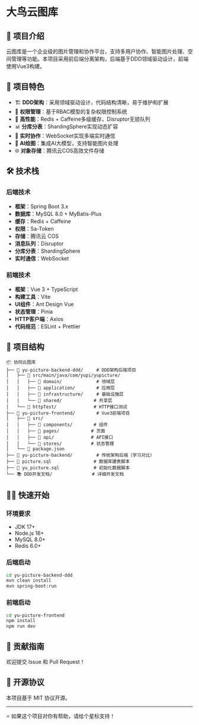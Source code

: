 # 大鸟云图库

## 📖 项目介绍

云图库是一个企业级的图片管理和协作平台，支持多用户协作、智能图片处理、空间管理等功能。本项目采用前后端分离架构，后端基于DDD领域驱动设计，前端使用Vue3构建。

## 🎯 项目特色

- 🏗️ **DDD架构**：采用领域驱动设计，代码结构清晰，易于维护和扩展
- 🔐 **权限管理**：基于RBAC模型的复杂权限控制系统
- 🚀 **高性能**：Redis + Caffeine多级缓存，Disruptor无锁队列
- 📊 **分库分表**：ShardingSphere实现动态扩容
- 🤝 **实时协作**：WebSocket实现多端实时通信
- 🎨 **AI绘图**：集成AI大模型，支持智能图片处理
- 🌐 **对象存储**：腾讯云COS高效文件存储

## 🛠️ 技术栈

### 后端技术
- **框架**：Spring Boot 3.x
- **数据库**：MySQL 8.0 + MyBatis-Plus
- **缓存**：Redis + Caffeine
- **权限**：Sa-Token
- **存储**：腾讯云 COS
- **消息队列**：Disruptor
- **分库分表**：ShardingSphere
- **实时通信**：WebSocket

### 前端技术
- **框架**：Vue 3 + TypeScript
- **构建工具**：Vite
- **UI组件**：Ant Design Vue
- **状态管理**：Pinia
- **HTTP客户端**：Axios
- **代码规范**：ESLint + Prettier

## 📁 项目结构

```
📦 协同云图库
├── 📂 yu-picture-backend-ddd/     # DDD架构后端项目
│   ├── 📂 src/main/java/com/yupi/yupicture/
│   │   ├── 📂 domain/             # 领域层
│   │   ├── 📂 application/        # 应用层
│   │   ├── 📂 infrastructure/     # 基础设施层
│   │   └── 📂 shared/            # 共享层
│   └── 📂 httpTest/              # HTTP接口测试
├── 📂 yu-picture-frontend/        # Vue3前端项目
│   ├── 📂 src/
│   │   ├── 📂 components/        # 组件
│   │   ├── 📂 pages/            # 页面
│   │   ├── 📂 api/              # API接口
│   │   └── 📂 stores/           # 状态管理
│   └── 📄 package.json
├── 📂 yu-picture-backend/         # 传统架构后端（学习对比）
├── 📄 picture.sql                # 数据库建表脚本
├── 📄 yu_picture.sql             # 初始化数据脚本
└── 📚 DDD开发文档/               # 详细开发文档
```

## 🏃‍♂️ 快速开始

### 环境要求
- JDK 17+
- Node.js 16+
- MySQL 8.0+
- Redis 6.0+

### 后端启动
```bash
cd yu-picture-backend-ddd
mvn clean install
mvn spring-boot:run
```

### 前端启动
```bash
cd yu-picture-frontend
npm install
npm run dev
```



## 🤝 贡献指南

欢迎提交 Issue 和 Pull Request！

## 📄 开源协议

本项目基于 MIT 协议开源。

---

⭐ 如果这个项目对你有帮助，请给个星标支持！
